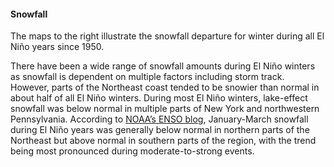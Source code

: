 #### Snowfall

The maps to the right illustrate the snowfall departure for winter during all El Niño years since 1950.

There have been a wide range of snowfall amounts during El Niño winters as snowfall is dependent on multiple factors including storm track. However, parts of the Northeast coast tended to be snowier than normal in about half of all El Niño winters. During most El Niño winters, lake-effect snowfall was below normal in multiple parts of New York and northwestern Pennsylvania. According to [NOAA’s ENSO blog](https://www.climate.gov/news-features/blogs/snow-pain-snow-gain-how-does-el-nino-affect-snowfall-over-north-america), January-March snowfall during El Niño years was generally below normal in northern parts of the Northeast but above normal in southern parts of the region, with the trend being most pronounced during moderate-to-strong events.